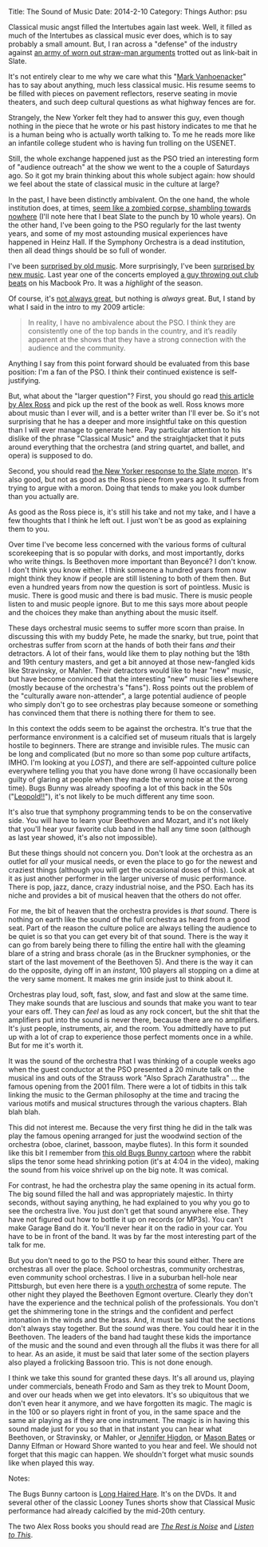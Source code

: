 Title: The Sound of Music
Date: 2014-2-10
Category: Things
Author: psu

Classical music angst filled the Intertubes again last week. Well, it filled as much of the Intertubes as classical music ever does, which is to say probably a small amount. But, I ran across a "defense" of the industry against <a href="http://www.slate.com/articles/arts/culturebox/2014/01/classical_music_sales_decline_is_classical_on_death_s_door.html">an army of worn out straw-man arguments</a> trotted out as link-bait in Slate.

It's not entirely clear to me why we care what this "<a href="http://www.slate.com/authors.mark_vanhoenacker.html">Mark Vanhoenacker</a>" has to say about anything, much less classical music. His resume seems to be filled with pieces on pavement reflectors, reserve seating in movie theaters, and such deep cultural questions as what highway fences are for.

Strangely, the New Yorker felt they had to answer this guy, even though nothing in the piece that he wrote or his past history indicates to me that he is a human being who is actually worth talking to. To me he reads more like an infantile college student who is having fun trolling on the USENET.

Still, the whole exchange happened just as the PSO tried an interesting form of "audience outreach" at the show we went to the a couple of Saturdays ago. So it got my brain thinking about this whole subject again: how should we feel about the state of classical music in the culture at large?

In the past, I have been distinctly ambivalent. On the one hand, the whole institution does, at times, <a href="http://mutable-states.com/classical-music-is-dead-or-at-least-terminal.html">seem like a zombied corpse, shambling towards nowhere</a> (I'll note here that I beat Slate to the punch by 10 whole years). On the other hand, I've been going to the PSO regularly for the last twenty years, and some of my most astounding musical experiences have happened in Heinz Hall. If the Symphony Orchestra is a dead institution, then all dead things should be so full of wonder.

I've been <a href="http://www.tleaves.com/weblog/archives/000555.html">surprised by old music</a>. More surprisingly, I've been <a href="http://www.tleaves.com/weblog/archives/000591.html">surprised by new music</a>. Last year one of the concerts employed <a href="http://www.post-gazette.com/ae/music/2010/02/18/Composer-club-DJ-Mason-Bates-challenges-the-symphonic-norm-with-classical-electonica/stories/201002180461">a guy throwing out club beats</a> on his Macbook Pro. It was a *highlight* of the season.

Of course, it's <a href="http://tleaves.com/wp-archive/2009/02/16/audience-service/index.html">not always great</a>, but nothing is *always* great. But, I stand by what I said in the intro to my 2009 article:

> In reality, I have no ambivalence about the PSO. I think they are consistently one of the top bands in the country, and it’s readily apparent at the shows that they have a strong connection with the audience and the community.

Anything I say from this point forward should be evaluated from this base position: I'm a fan of the PSO. I think their continued existence is self-justifying.

But, what about the "larger question"? First, you should go read <a href="http://www.therestisnoise.com/2004/05/more_to_come_6.html">this article by Alex Ross</a> and pick up the rest of the book as well. Ross knows more about music than I ever will, and is a better writer than I'll ever be. So it's not surprising that he has a deeper and more insightful take on this question than I will ever manage to generate here. Pay particular attention to his dislike of the phrase "Classical Music" and the straightjacket that it puts around everything that the orchestra (and string quartet, and ballet, and opera) is supposed to do. 

Second, you should read <a href="http://www.newyorker.com/online/blogs/culture/2014/01/stop-trying-to-kill-classical-music.html">the New Yorker response to the Slate moron</a>. It's also good, but not as good as the Ross piece from years ago. It suffers from trying to argue with a moron. Doing that tends to make you look dumber than you actually are.

As good as the Ross piece is, it's still his take and not my take, and I have a few thoughts that I think he left out. I just won't be as good as explaining them to you.

Over time I've become less concerned with the various forms of cultural scorekeeping that is so popular with dorks, and most importantly, dorks who write things. Is Beethoven more important than Beyoncé? I don't know. I don't think you know either. I think someone a hundred years from now might think they know if people are still listening to both of them then. But even a hundred years from now the question is sort of pointless. Music is music. There is good music and there is bad music. There is music people listen to and music people ignore. But to me this says more about people and the choices they make than anything about the music itself. 

These days orchestral music seems to suffer more scorn than praise. In discussing this with my buddy Pete, he made the snarky, but true, point that orchestras suffer from scorn at the hands of both their fans *and* their detractors. A lot of their fans, would like them to play nothing but the 18th and 19th century masters, and get a bit annoyed at those new-fangled kids like Stravinsky, or Mahler. Their detractors would like to hear "new" music, but have become convinced that the interesting "new" music lies elsewhere (mostly because of the orchestra's "fans"). Ross points out the problem of the "culturally aware non-attender", a large potential audience of people who simply don't go to see orchestras play because someone or something has convinced them that there is nothing there for them to see.

In this context the odds seem to be against the orchestra. It's true that the performance environment is a calcified set of museum rituals that is largely hostile to beginners. There are strange and invisible rules. The music can be long and complicated (but no more so than some pop culture artifacts, IMHO. I'm looking at you *LOST*), and there are self-appointed culture police everywhere telling you that you have done wrong (I have occasionally been guilty of glaring at people when they made the wrong noise at the wrong time). Bugs Bunny was already spoofing a lot of this back in the 50s ("<a href="http://www.ebaumsworld.com/video/watch/81563951/">Leopold!!</a>"), it's not likely to be much different any time soon.

It's also true that symphony programming tends to be on the conservative side. You will have to learn your Beethoven and Mozart, and it's not likely that you'll hear your favorite club band in the hall any time soon (although as last year showed, it's also not impossible).

But these things should not concern you. Don't look at the orchestra as an outlet for *all* your musical needs, or even the place to go for the newest and craziest things (although you will get the occasional doses of this). Look at it as just another performer in the larger universe of music performance. There is pop, jazz, dance, crazy industrial noise, and the PSO. Each has its niche and provides a bit of musical heaven that the others do not offer. 

For me, the bit of heaven that the orchestra provides is *that sound*. There is nothing on earth like the sound of the full orchestra as heard from a good seat. Part of the reason the culture police are always telling the audience to be quiet is so that you can get every bit of that sound. There is the way it can go from barely being there to filling the entire hall with the gleaming blare of a string and brass chorale (as in the Bruckner symphonies, or the start of the last movement of the Beethoven 5). And there is the way it can do the opposite, dying off in an *instant*, 100 players all stopping on a dime at the very same moment. It makes me grin inside just to think about it.

Orchestras play loud, soft, fast, slow, and fast and slow at the same time. They make sounds that are luscious and sounds that make you want to tear your ears off. They can *feel* as loud as any rock concert, but the shit that the amplifiers put into the sound is never there, because there are no amplifiers. It's just people, instruments, air, and the room. You admittedly have to put up with a lot of crap to experience those perfect moments once in a while. But for me it's worth it.

It was the sound of the orchestra that I was thinking of a couple weeks ago when the guest conductor at the PSO presented a 20 minute talk on the musical ins and outs of the Strauss work "Also Sprach Zarathustra" ... the famous opening from the 2001 film. There were a lot of tidbits in this talk linking the music to the German philosophy at the time and tracing the various motifs and musical structures through the various chapters. Blah blah blah.

This did not interest me. Because the very first thing he did in the talk was play the famous opening arranged for just the woodwind section of the orchestra (oboe, clarinet, bassoon, maybe flutes). In this form it sounded like this bit I remember from <a href="http://www.ebaumsworld.com/video/watch/81563951/">this old Bugs Bunny cartoon</a> where the rabbit slips the tenor some head shrinking potion (it's at 4:04 in the video), making the sound from his voice shrivel up on the big note. It was comical.

For contrast, he had the orchestra play the same opening in its actual form. The big sound filled the hall and was appropriately majestic. In thirty seconds, without saying anything, he had explained to you why you go to see the orchestra live. You just don't get that sound anywhere else. They have not figured out how to bottle it up on records (or MP3s). You can't make Garage Band do it. You'll never hear it on the radio in your car. You have to be in front of the band. It was by far the most interesting part of the talk for me. 

But you don't need to go to the PSO to hear this sound either. There are orchestras all over the place. School orchestras, community orchestras, even community school orchestras. I live in a suburban hell-hole near Pittsburgh, but even here there is a <a href="http://www.pyco.org">youth orchestra</a> of some repute. The other night they played the Beethoven Egmont overture. Clearly they don't have the experience and the technical polish of the professionals. You don't get the shimmering tone in the strings and the confident and perfect intonation in the winds and the brass. And, it must be said that the sections don't always stay together. But the *sound* was there. You could hear it in the Beethoven. The leaders of the band had taught these kids the importance of the music and the sound and even through all the flubs it was there for all to hear. As an aside, it must be said that later some of the section players also played a frolicking Bassoon trio. This is not done enough.

I think we take this sound for granted these days. It's all around us, playing under commercials, beneath Frodo and Sam as they trek to Mount Doom, and over our heads when we get into elevators. It's so ubiquitous that we don't even hear it anymore, and we have forgotten its magic. The magic is in the 100 or so players right in front of you, in the same space and the same air playing as if they are one instrument. The magic is in having this sound made just for you so that in that instant you can hear what Beethoven, or Stravinsky, or Mahler, or <a href="http://jenniferhigdon.com">Jennifer Higdon</a>, or <a href="http://www.masonbates.com">Mason Bates</a> or Danny Elfman or Howard Shore wanted to you hear and feel. We should not forget that this magic can happen. We shouldn't forget what music sounds like when played this way.

Notes:

The Bugs Bunny cartoon is <a href="http://en.wikipedia.org/wiki/Long-Haired_Hare">Long Haired Hare</a>. It's on the DVDs. It and several other of the classic Looney Tunes shorts show that Classical Music performance had already calcified by the mid-20th century.

The two Alex Ross books you should read are <a href="https://itunes.apple.com/us/book/the-rest-is-noise/id386012977?mt=11">*The Rest is Noise*</a> and <a href="https://itunes.apple.com/us/book/the-rest-is-noise/id386012977?mt=11">*Listen to This*</a>.